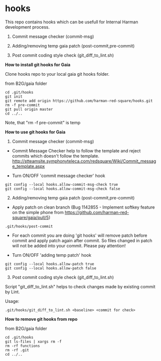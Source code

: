 # hooks
This repo contains hooks which can be usefull for Internal Harman development process.

1. Commit message checker (commit-msg)

2. Adding/removing temp gaia patch (post-commit,pre-commit)

3. Post commit coding style check (git_diff_to_lint.sh)

**How to install git hooks for Gaia**

Clone hooks repo to your local gaia git hooks folder.

from B2G/gaia folder
```
cd .git/hooks
git init
git remote add origin https://github.com/harman-red-square/hooks.git
rm -f pre-commit
git pull origin master
cd ../..
```
Note, that "rm -f pre-commit" is temp

**How to use git hooks for Gaia**

1) Commit message checker (commit-msg)
*  Commit Message Checker help to follow the template and reject commits which doesn't follow the template.
http://stteamsite.symphonyteleca.com/redsquare/Wiki/Commit_message_template.aspx


* Turn ON/OFF 'commit message checker' hook
```
git config --local hooks.allow-commit-msg-check true
git config --local hooks.allow-commit-msg-check false
```

2) Adding/removing temp gaia patch (post-commit,pre-commit)

* Apply patch on clean branch (Bug 1142855 - Implement softkey feature on the simple phone from https://github.com/harman-red-square/gaia/pull/5)

```
.git/hooks/post-commit
```

* For each commit you are doing 'git hooks' will remove patch before commit and apply patch again after commit.
So files changed in patch will not be added into your commit.
Please pay attention!

* Turn ON/OFF 'adding temp patch' hook

```
git config --local hooks.allow-patch true
git config --local hooks.allow-patch false
```

3) Post commit coding style check (git_diff_to_lint.sh)

Script "git_diff_to_lint.sh" helps to check changes made by existing commit by Lint.

Usage:
    
```
.git/hooks/git_diff_to_lint.sh <baseline> <commit for check>​
```

**How to remove git hooks from repo**

from B2G/gaia folder
```
cd .git/hooks
git ls-files | xargs rm -f
rm -rf functions
rm -rf .git
cd ../..
```

